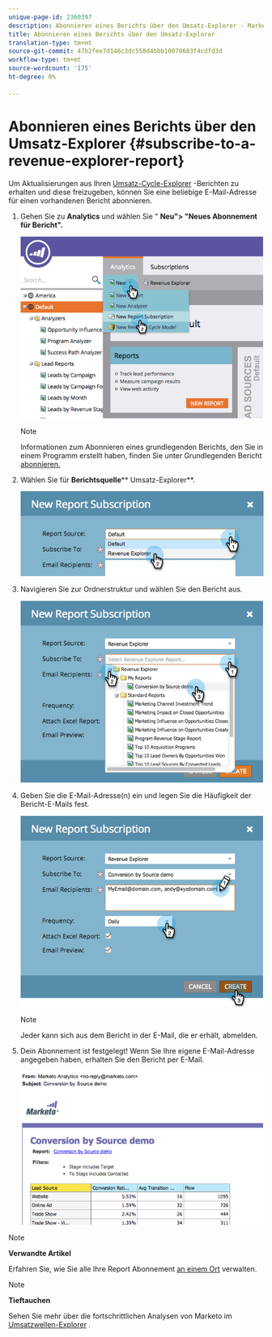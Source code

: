 ```yaml
---
unique-page-id: 2360397
description: Abonnieren eines Berichts über den Umsatz-Explorer - Marketing-Dokumente - Produktdokumentation
title: Abonnieren eines Berichts über den Umsatz-Explorer
translation-type: tm+mt
source-git-commit: 47b2fee7d146c3dc558d4bbb10070683f4cdfd3d
workflow-type: tm+mt
source-wordcount: '175'
ht-degree: 0%

---
```



# Abonnieren eines Berichts über den Umsatz-Explorer {#subscribe-to-a-revenue-explorer-report}

Um Aktualisierungen aus Ihren [Umsatz-Cycle-Explorer](http://docs.marketo.com/display/docs/revenue+cycle+analytics) -Berichten zu erhalten und diese freizugeben, können Sie eine beliebige E-Mail-Adresse für einen vorhandenen Bericht abonnieren.

1. Gehen Sie zu **Analytics** und wählen Sie &quot; **Neu&quot;> &quot;Neues Abonnement für Bericht&quot;.**

   ![](assets/image2014-9-17-12-3a46-3a20.png)

   >[!NOTE]
   >
   >Informationen zum Abonnieren eines grundlegenden Berichts, den Sie in einem Programm erstellt haben, finden Sie unter Grundlegenden Bericht [abonnieren.](../../../../product-docs/reporting/basic-reporting/report-subscriptions/subscribe-to-a-basic-report.md)

1. Wählen Sie für **Berichtsquelle**** Umsatz-Explorer**.

   ![](assets/image2014-9-17-12-3a47-3a11.png)

1. Navigieren Sie zur Ordnerstruktur und wählen Sie den Bericht aus.

   ![](assets/image2014-9-17-12-3a47-3a17.png)

1. Geben Sie die E-Mail-Adresse(n) ein und legen Sie die Häufigkeit der Bericht-E-Mails fest.

   ![](assets/image2014-9-17-12-3a47-3a22.png)

   >[!NOTE]
   >
   >Jeder kann sich aus dem Bericht in der E-Mail, die er erhält, abmelden.

1. Dein Abonnement ist festgelegt! Wenn Sie Ihre eigene E-Mail-Adresse angegeben haben, erhalten Sie den Bericht per E-Mail.

   ![](assets/image2014-9-17-12-3a47-3a54.png)

>[!NOTE]
>
>**Verwandte Artikel**
>
>Erfahren Sie, wie Sie alle Ihre Report Abonnement [an einem Ort](../../../../product-docs/reporting/basic-reporting/report-subscriptions/manage-report-subscriptions.md) verwalten.

>[!NOTE]
>
>**Tieftauchen**
>
>Sehen Sie mehr über die fortschrittlichen Analysen von Marketo im [Umsatzwellen-Explorer](http://docs.marketo.com/display/docs/revenue+cycle+analytics) .

